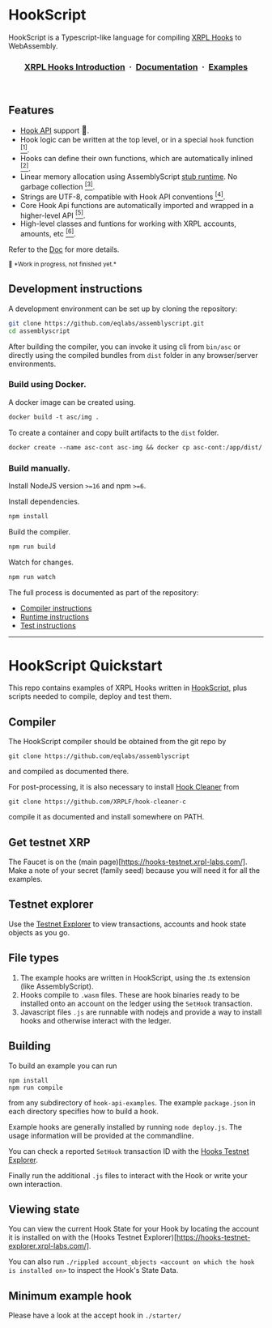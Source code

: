 # HookScript

HookScript is a Typescript-like language for compiling [XRPL Hooks](https://xrpl-hooks.readme.io/docs/introduction) to WebAssembly.

<h3 align="center">
  <a href="https://xrpl-hooks.readme.io/docs/introduction">XRPL Hooks Introduction</a> &nbsp;·&nbsp;
  <a href="./DOC.md">Documentation</a> &nbsp;·&nbsp;
  <a href="https://github.com/XRPL-Labs/hookscript">Examples</a>
</h3>
<br>

## Features

* <a href="https://xrpl-hooks.readme.io/reference/hook-api-conventions">Hook API</a> support <big>🚧</big>.
* Hook logic can be written at the top level, or in a special  `hook` function [<sup>[1]</sup>](./DOC.md#program-structure).
* Hooks can define their own functions, which are automatically inlined  [<sup>[2]</sup>](./DOC.md#automatic-inlining).
* Linear memory allocation using AssemblyScript <a href="https://www.assemblyscript.org/runtime.html#variants">stub runtime</a>. No garbage collection [<sup>[3]</sup>](./DOC.md#memory-allocation).
* Strings are UTF-8, compatible with Hook API conventions [<sup>[4]</sup>](./DOC.md#string).
* Core Hook Api functions are automatically imported and wrapped in a higher-level API [<sup>[5]</sup>](./spec.md#wrapped-imports).
* High-level classes and funtions for working with XRPL accounts, amounts, etc [<sup>[6]</sup>](./DOC.md#high-level-api).
  
Refer to the [Doc](./spec.md) for more details.

<small>
🚧  *Work in progress, not finished yet.*
</small>

## Development instructions

A development environment can be set up by cloning the repository:

```sh
git clone https://github.com/eqlabs/assemblyscript.git
cd assemblyscript
```

After building the compiler, you can invoke it using cli from `bin/asc` or directly using the compiled bundles from `dist` folder in any browser/server environments.
### Build using Docker.

A docker image can be created using.

```dockerfile
docker build -t asc/img .
```

To create a container and copy built artifacts to the `dist` folder.

```dockerfile
docker create --name asc-cont asc-img && docker cp asc-cont:/app/dist/ ./
```

### Build manually. 

Install NodeJS version `>=16` and npm `>=6`.

Install dependencies.
```sh
npm install
```

Build the compiler.

```sh
npm run build
```

Watch for changes.

```sh
npm run watch
```

The full process is documented as part of the repository:

* [Compiler instructions](./src)
* [Runtime instructions](./std/assembly/rt)
* [Test instructions](./tests)

---

# HookScript Quickstart

This repo contains examples of XRPL Hooks written in <a href="https://github.com/xrpl-labs/hookscript">HookScript</a>, plus scripts needed to compile, deploy and test them.

## Compiler
The HookScript compiler should be obtained from the git repo by

	git clone https://github.com/eqlabs/assemblyscript

and compiled as documented there.

For post-processing, it is also necessary to install <a href="https://github.com/XRPLF/hook-cleaner-c">Hook Cleaner</a> from

	git clone https://github.com/XRPLF/hook-cleaner-c

compile it as documented and install somewhere on PATH.

## Get testnet XRP
The Faucet is on the (main page)[https://hooks-testnet.xrpl-labs.com/]. Make a note of your secret (family seed) because you will need it for all the examples.

## Testnet explorer
Use the [Testnet Explorer](https://hooks-testnet-explorer.xrpl-labs.com/) to view transactions, accounts and hook state objects as you go.

## File types
1. The example hooks are written in HookScript, using the .ts extension (like AssemblyScript).
2. Hooks compile to `.wasm` files. These are hook binaries ready to be installed onto an account on the ledger using
the `SetHook` transaction.
3. Javascript files `.js` are runnable with nodejs and provide a way to install hooks and otherwise interact with the ledger.

## Building
To build an example you can run

	npm install
	npm run compile

from any subdirectory of `hook-api-examples`. The example `package.json` in each directory specifies how to build a hook.

Example hooks are generally installed by running `node deploy.js`. The usage information will be provided at the commandline.

You can check a reported `SetHook` transaction ID with the [Hooks Testnet Explorer](https://hooks-testnet-explorer.xrpl-labs.com/).

Finally run the additional `.js` files to interact with the Hook or write your own interaction.

## Viewing state
You can view the current Hook State for your Hook by locating the account it is installed on with the (Hooks Testnet Explorer)[https://hooks-testnet-explorer.xrpl-labs.com/].

You can also run `./rippled account_objects <account on which the hook is installed on>` to inspect the Hook's State Data.

## Minimum example hook
Please have a look at the accept hook in `./starter/`
